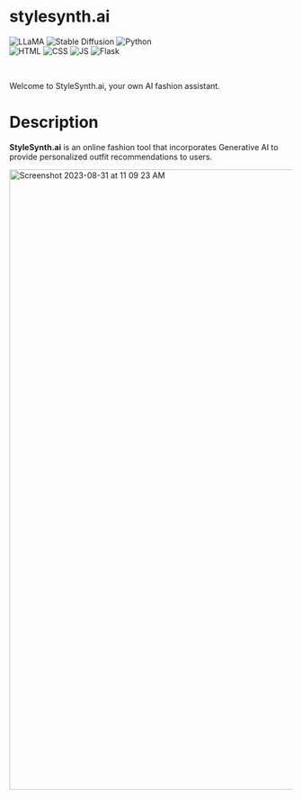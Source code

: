 # stylesynth.ai

![LLaMA](https://img.shields.io/badge/LLaMA-%234682B4?style=for-the-badge&logo=meta&color=00008B)
![Stable Diffusion](https://img.shields.io/badge/Stable%20Diffusion-%234682B4?style=for-the-badge&color=D8BFD8)
![Python](https://img.shields.io/badge/python-3670A0?style=for-the-badge&logo=python&logoColor=ffdd54)  
![HTML](https://img.shields.io/badge/HTML5-E34F26?style=for-the-badge&logo=html5&logoColor=white)
![CSS](https://img.shields.io/badge/CSS3-1572B6?style=for-the-badge&logo=css3&logoColor=white)
![JS](https://img.shields.io/badge/JAVASCRIPT-%234682B4?style=for-the-badge&logo=javascript&color=DAA520)
![Flask](https://img.shields.io/badge/flask-%23000.svg?style=for-the-badge&logo=flask&logoColor=white)

&nbsp;
&nbsp;

Welcome to StyleSynth.ai, your own AI fashion assistant. 

# Description
**StyleSynth.ai** is an online fashion tool that incorporates Generative AI to provide personalized outfit recommendations to users. 

<img width="1103" alt="Screenshot 2023-08-31 at 11 09 23 AM" src="https://github.com/manasakalaimalai/stylesynth.ai/assets/53469845/97e5fbe6-242a-4cbf-aff9-94c87366bbe9">
